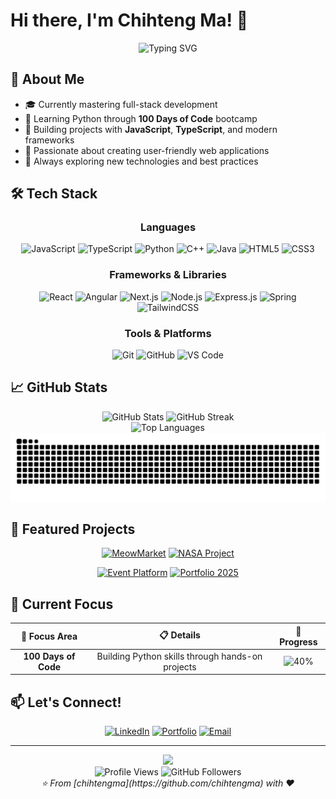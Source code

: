 # Hi there, I'm Chihteng Ma! 👋

<div align="center">
  <img src="https://readme-typing-svg.herokuapp.com?font=Fira+Code&pause=1000&color=2E96F7&center=true&vCenter=true&width=435&lines=Full+Stack+Developer;Learning+%26+Building+Every+Day;JavaScript+%7C+TypeScript+%7C+Python;Welcome+to+my+GitHub!" alt="Typing SVG" />
</div>

## 🚀 About Me

- 🎓 Currently mastering full-stack development
- 🌱 Learning Python through **100 Days of Code** bootcamp
- 💼 Building projects with **JavaScript**, **TypeScript**, and modern frameworks
- 🎯 Passionate about creating user-friendly web applications
- 🔭 Always exploring new technologies and best practices

## 🛠️ Tech Stack

<div align="center">

### Languages
![JavaScript](https://img.shields.io/badge/JavaScript-F7DF1E?style=for-the-badge&logo=javascript&logoColor=black)
![TypeScript](https://img.shields.io/badge/TypeScript-007ACC?style=for-the-badge&logo=typescript&logoColor=white)
![Python](https://img.shields.io/badge/Python-3776AB?style=for-the-badge&logo=python&logoColor=white)
![C++](https://img.shields.io/badge/C++-00599C?style=for-the-badge&logo=cplusplus&logoColor=white)
![Java](https://img.shields.io/badge/Java-ED8B00?style=for-the-badge&logo=java&logoColor=white)
![HTML5](https://img.shields.io/badge/HTML5-E34F26?style=for-the-badge&logo=html5&logoColor=white)
![CSS3](https://img.shields.io/badge/CSS3-1572B6?style=for-the-badge&logo=css3&logoColor=white)

### Frameworks & Libraries
![React](https://img.shields.io/badge/React-20232A?style=for-the-badge&logo=react&logoColor=61DAFB)
![Angular](https://img.shields.io/badge/Angular-DD0031?style=for-the-badge&logo=angular&logoColor=white)
![Next.js](https://img.shields.io/badge/Next.js-000000?style=for-the-badge&logo=next.js&logoColor=white)
![Node.js](https://img.shields.io/badge/Node.js-43853D?style=for-the-badge&logo=node.js&logoColor=white)
![Express.js](https://img.shields.io/badge/Express.js-000000?style=for-the-badge&logo=express&logoColor=white)
![Spring](https://img.shields.io/badge/Spring-6DB33F?style=for-the-badge&logo=spring&logoColor=white)
![TailwindCSS](https://img.shields.io/badge/TailwindCSS-38B2AC?style=for-the-badge&logo=tailwind-css&logoColor=white)

### Tools & Platforms
![Git](https://img.shields.io/badge/Git-F05032?style=for-the-badge&logo=git&logoColor=white)
![GitHub](https://img.shields.io/badge/GitHub-100000?style=for-the-badge&logo=github&logoColor=white)
![VS Code](https://img.shields.io/badge/VS_Code-0078D4?style=for-the-badge&logo=visual%20studio%20code&logoColor=white)

</div>

## 📈 GitHub Stats

<div align="center">
  <img width="49%" src="https://github-readme-stats.vercel.app/api?username=chihtengma&show_icons=true&theme=tokyonight&hide_border=true&count_private=true&include_all_commits=true" alt="GitHub Stats" />
  <img width="49%" src="https://github-readme-streak-stats.herokuapp.com/?user=chihtengma&theme=tokyonight&hide_border=true" alt="GitHub Streak" />
</div>

<div align="center">
  <img width="40%" src="https://github-readme-stats.vercel.app/api/top-langs/?username=chihtengma&layout=compact&theme=tokyonight&hide_border=true&langs_count=8" alt="Top Languages" />
</div>

<div align="center">
  <picture>
    <source media="(prefers-color-scheme: dark)" srcset="https://raw.githubusercontent.com/chihtengma/chihtengma/output/github-contribution-grid-snake-dark.svg">
    <source media="(prefers-color-scheme: light)" srcset="https://raw.githubusercontent.com/chihtengma/chihtengma/output/github-contribution-grid-snake.svg">
    <img alt="github contribution grid snake animation" src="https://raw.githubusercontent.com/chihtengma/chihtengma/output/github-contribution-grid-snake.svg">
  </picture>
</div>

## 🌟 Featured Projects

<div align="center">

[![MeowMarket](https://github-readme-stats.vercel.app/api/pin/?username=jerryc-jpg&repo=MeowMarket&theme=tokyonight&hide_border=true)](https://github.com/jerryc-jpg/MeowMarket)
[![NASA Project](https://github-readme-stats.vercel.app/api/pin/?username=chihtengma&repo=NASA-PROJECT&theme=tokyonight&hide_border=true)](https://github.com/chihtengma/NASA-PROJECT)

[![Event Platform](https://github-readme-stats.vercel.app/api/pin/?username=chihtengma&repo=event-platform&theme=tokyonight&hide_border=true)](https://github.com/chihtengma/event-platform)
[![Portfolio 2025](https://github-readme-stats.vercel.app/api/pin/?username=chihtengma&repo=Portfolio_2025&theme=tokyonight&hide_border=true)](https://github.com/chihtengma/Portfolio_2025)

</div>

## 🎯 Current Focus

<div align="center">

| 🎯 Focus Area | 📋 Details | 🚀 Progress |
|:---:|:---:|:---:|
| **100 Days of Code** | Building Python skills through hands-on projects | ![40%](https://progress-bar.dev/50) |

</div>

## 📫 Let's Connect!

<div align="center">

[![LinkedIn](https://img.shields.io/badge/LinkedIn-0077B5?style=for-the-badge&logo=linkedin&logoColor=white)](https://www.linkedin.com/in/chihtengma/)
[![Portfolio](https://img.shields.io/badge/Portfolio-FF5722?style=for-the-badge&logo=google-chrome&logoColor=white)](https://chihteng-portfolio.vercel.app/)
[![Email](https://img.shields.io/badge/Email-D14836?style=for-the-badge&logo=gmail&logoColor=white)](mailto:chihtengma416@gmail.com)

</div>

---

<div align="center">
  <img src="https://capsule-render.vercel.app/api?type=waving&color=gradient&height=100&section=footer"/>
</div>

<div align="center">
  <img src="https://komarev.com/ghpvc/?username=chihtengma&color=blueviolet&style=flat-square&label=Profile+Views" alt="Profile Views" />
  <img src="https://img.shields.io/github/followers/chihtengma?label=Followers&style=flat-square&color=blue" alt="GitHub Followers" />
</div>

<div align="center">
  <i>⭐️ From [chihtengma](https://github.com/chihtengma) with ❤️</i>
</div>
